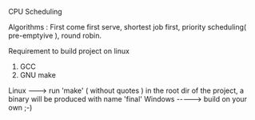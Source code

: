 CPU Scheduling

Algorithms : First come first serve, shortest job first, priority scheduling( pre-emptyive ), round robin.

Requirement to build project on linux
1) GCC
2) GNU make

Linux ---> run 'make' ( without quotes ) in the root dir of the project, a binary will be produced with name 'final'
Windows -----> build on your own ;-)
